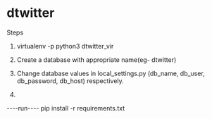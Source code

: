 # dtwitter

Steps
1) virtualenv -p python3 dtwitter_vir
2) Create a database with appropriate name(eg- dtwitter)
3) Change database values in local_settings.py (db_name, db_user, db_password, db_host) respectively.

4)
----run----
pip install -r requirements.txt

